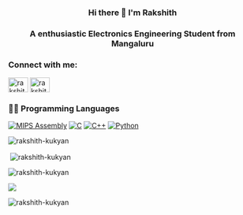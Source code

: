 <h3 align="center">Hi there 👋 I'm Rakshith</h3>

<h3 align="center">A enthusiastic Electronics Engineering Student from Mangaluru</h3>



<h3 align="left">Connect with me:</h3>
<p align="left">
<a href="https://www.linkedin.com/in/rakshith-poojary-67390b203?utm_source=share&utm_campaign=share_via&utm_content=profile&utm_medium=android_app" target="blank"><img align="center" src="https://raw.githubusercontent.com/rahuldkjain/github-profile-readme-generator/master/src/images/icons/Social/linked-in-alt.svg" alt="rakshith-kukyan" height="30" width="40" /></a>
<a href="https://instagram.com/rakshith_kukyan" target="blank"><img align="center" src="https://raw.githubusercontent.com/rahuldkjain/github-profile-readme-generator/master/src/images/icons/Social/instagram.svg" alt="rakshith_kukyan" height="30" width="40" /></a>
</p>

<h3>👨‍💻 Programming Languages</h3>
  <p>
      <a href="https://github.com/search?q=user%3ADenverCoder1+language%3Aassembly"><img alt="MIPS Assembly" src="https://custom-icon-badges.demolab.com/badge/Assembly-525252.svg?logo=asm-hex&logoColor=white"></a>
     <a href="https://github.com/search?q=user%3ADenverCoder1+language%3Ac"><img alt="C" src="https://custom-icon-badges.demolab.com/badge/C-03599C.svg?logo=c-in-hexagon&logoColor=white"></a>
      <a href="https://github.com/search?q=user%3ADenverCoder1+language%3Acpp"><img alt="C++" src="https://custom-icon-badges.demolab.com/badge/C++-9C033A.svg?logo=cpp2&logoColor=white"></a>
      <a href="https://github.com/search?q=user%3ADenverCoder1+language%3Apython"><img alt="Python" src="https://img.shields.io/badge/Python-14354C.svg?logo=python&logoColor=white"></a>
  </p>

  
<p><img align="center" src="https://github-readme-stats.vercel.app/api/top-langs?username=rakshith-kukyan&show_icons=true&locale=en&layout=compact&theme=tokyonight" alt="rakshith-kukyan" /></p>

<p>&nbsp;<img align="center" src="https://github-readme-stats.vercel.app/api?username=rakshith-kukyan&show_icons=true&locale=en&theme=tokyonight" alt="rakshith-kukyan" /></p>

<p><img align="center" src="https://github-readme-streak-stats.herokuapp.com/?user=rakshith-kukyan&theme=tokyonight" alt="rakshith-kukyan" /></p>

<p> <img src="http://github-profile-summary-cards.vercel.app/api/cards/profile-details?username=rakshith-kukyan&theme=tokyonight" /></p>

<p align="left"> <img src="https://komarev.com/ghpvc/?username=rakshith-kukyan&label=Profile%20views&color=0e75b6&style=flat" alt="rakshith-kukyan" /> </p>
